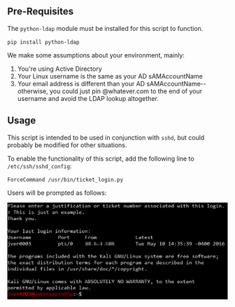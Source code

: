 ## Pre-Requisites
The `python-ldap` module must be installed for this script to function.
```
pip install python-ldap
```
We make some assumptions about your environment, mainly:

1. You're using Active Directory
2. Your Linux username is the same as your AD sAMAccountName
3. Your email address is different than your AD sAMAccountName--otherwise, you could just pin @whatever.com to the end of your username and avoid the LDAP lookup altogether.

## Usage
This script is intended to be used in conjunction with `sshd`, but could probably be modified for other situations.

To enable the functionality of this script, add the following line to `/etc/ssh/sshd_config`:
```
ForceCommand /usr/bin/ticket_login.py
```

Users will be prompted as follows:

![Example Image](https://github.com/thevermi/ticket_login/blob/master/xterm-example.png?raw=true)
